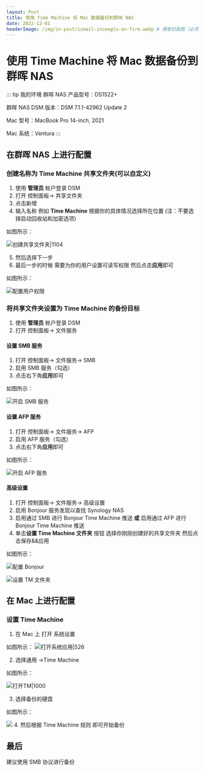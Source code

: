 ```yaml
---
layout: Post
title: 使用 Time Machine 将 Mac 数据备份到群晖 NAS
date: 2022-12-01
headerImage: /img/in-post/ismail-inceoglu-on-fire.webp # 博客封面图（必须，即使上一项选了 false，因为图片也需要在首页显示）
---
```


# 使用 Time Machine 将 Mac 数据备份到群晖 NAS

::: tip  我的环境
群晖 NAS 产品型号：DS1522+

群晖 NAS DSM 版本：DSM 7.1.1-42962 Update 2

Mac 型号：MacBook Pro 14-inch, 2021

Mac 系统：Ventura
:::

##  在群晖 NAS 上进行配置

### 创建名称为 **Time Machine** 共享文件夹(可以自定义)

1. 使用 **管理员** 帐户登录 DSM
2. 打开 控制面板-> 共享文件夹
3. 点击新增
4. 输入名称 例如 **Time Machine** 根据你的具体情况选择所在位置 (注：不要选择启动回收站和加密选项)

如图所示：

![创建共享文件夹|1104](/assets/nas-share-create-timemachine.png)

5. 然后选择下一步
6. 最后一步的时候 需要为你的用户设置可读写权限 然后点击**应用**即可

如图所示：

![配置用户权限](/assets/nas-share-timemachine-perm.png)

### 将共享文件夹设置为 Time Machine 的备份目标

1. 使用 **管理员** 帐户登录 DSM
2. 打开 控制面板-> 文件服务

#### 设置 SMB 服务

1. 打开 控制面板-> 文件服务-> SMB
2. 启用 SMB 服务（勾选）
3. 点击右下角**应用**即可

如图所示：

![开启 SMB 服务](/assets/nas-smb-start.png)
#### 设置 AFP 服务

1. 打开 控制面板-> 文件服务-> AFP
2. 启用 AFP 服务（勾选）
3. 点击右下角**应用**即可

如图所示：

![开启 AFP 服务](/assets/nas-afp-start.png)

#### 高级设置

1. 打开 控制面板-> 文件服务-> 高级设置
2. 启用 Bonjour 服务发现以查找 Synology NAS
3. 启用通过 SMB 进行 Bonjour Time Machine 推送 **或** 启用通过 AFP 进行  Bonjour Time Machine 推送
4. 单击**设置 Time Machine 文件夹**  按钮 选择你刚刚创建好的共享文件夹 然后点击保存&&应用

如图所示：

![配置 Bonjour](/assets/nas-bonjour-start.png)

![设置 TM 文件夹](/assets/nas-timemachine-set.png)

## 在 Mac 上进行配置

### 设置 Time Machine

1. 在 Mac 上 打开 系统设置

如图所示：
![打开系统应用|526](/assets/mac-system-settings.png)

2. 选择通用 ->Time Machine

如图所示：

![打开TM|1000](/assets/mac-timemachine-main.png)

3. 选择备份的硬盘

如图所示：

![](/assets/mac-timemachine-set.png)
4. 然后根据 Time Machine 规则 即可开始备份

## 最后

建议使用 SMB 协议进行备份
